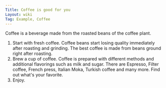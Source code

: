 ```yaml
---
Title: Coffee is good for you
Layout: wiki
Tag: Example, Coffee
---
```

Coffee is a beverage made from the roasted beans of the coffee plant.

1. Start with fresh coffee. Coffee beans start losing quality immediately after roasting and grinding. The best coffee is made from beans ground right after roasting. 
2. Brew a cup of coffee. Coffee is prepared with different methods and additional flavorings such as milk and sugar. There are Espresso, Filter coffee, French press, Italian Moka, Turkish coffee and many more. Find out what's your favorite.
3. Enjoy.
